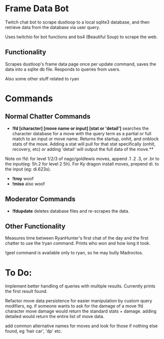 # Frame Data Bot
Twitch chat bot to scrape dustloop to a local sqlite3 database, and then retrieve data from the database via user query.

Uses twitchio for bot functions and bs4 (Beautiful Soup) to scrape the web.


## Functionality

Scrapes dustloop's frame data page once per update command, saves the data into a sqlite db file.  Responds to queries from users.

Also some other stuff related to ryan


# Commands

## Normal Chatter Commands

- **!fd [character] [move name or input] [stat or 'detail']** searches the character database for a move with the query term as a partial or full match to an input or move name.  Returns the startup, onhit, and onblock stats of the move.  Adding a stat will pull for that stat specifically (onhit, recovery, etc) or adding 'detail' will output the full data of the move.**

Note on !fd:  for level 1/2/3 of nago/goldlewis moves, append .1 .2 .3, or .br to the input(eg: 5h.2 for level 2 5h). For Ky dragon install moves, prepend di. to the input (eg: di.623s).

- **!troy** woof
- **!miso** also woof


## Moderator Commands

- **!fdupdate** deletes database files and re-scrapes the data.


## Other Functionality

Measures time between RyanHunter's first chat of the day and the first chatter to use the !ryan command.  Prints who won and how long it took.

!geel command is available only to ryan, so he may bully Madroctos.



# To Do:

Implement better handling of queries with multiple results.  Currently prints the first result found.

Refactor move data persistence for easier manipulation by custom query modifiers, eg. if someone wants to ask for the damage of a move !fd character move damage would return the standard stats + damage.  adding detailed would return the entire list of move data.

add common alternative names for moves and look for those if nothing else found, eg 'hair car', 'dp' etc.
